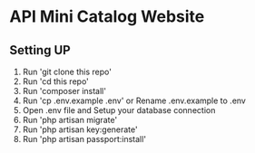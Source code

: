 # API Mini Catalog Website

## Setting UP

1. Run 'git clone this repo'
2. Run 'cd this repo'
3. Run 'composer install'
4. Run 'cp .env.example .env' or Rename .env.example to .env
5. Open .env file and Setup your database connection
6. Run 'php artisan migrate'
7. Run 'php artisan key:generate'
8. Run 'php artisan passport:install'

